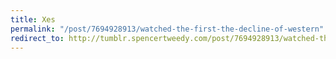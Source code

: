 ```yaml
---
title: Xes
permalink: "/post/7694928913/watched-the-first-the-decline-of-western"
redirect_to: http://tumblr.spencertweedy.com/post/7694928913/watched-the-first-the-decline-of-western
---
```


